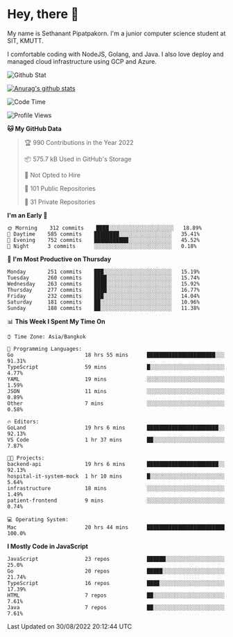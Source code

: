 # Hey, there 🙌
My name is Sethanant Pipatpakorn. I'm a junior computer science student at SIT, KMUTT.

I comfortable coding with NodeJS, Golang, and Java. I also love deploy and managed cloud infrastructure using GCP and Azure.

![Github Stat](https://github-profile-summary-cards.vercel.app/api/cards/profile-details?username=thetkpark&theme=dracula)

[![Anurag's github stats](https://github-readme-stats.vercel.app/api?username=thetkpark&count_private=true&show_icons=true&theme=tokyonight)](https://github.com/anuraghazra/github-readme-stats)

<!--START_SECTION:waka-->
![Code Time](http://img.shields.io/badge/Code%20Time-749%20hrs%2052%20mins-blue)

![Profile Views](http://img.shields.io/badge/Profile%20Views-0-blue)

**🐱 My GitHub Data** 

> 🏆 990 Contributions in the Year 2022
 > 
> 📦 575.7 kB Used in GitHub's Storage 
 > 
> 🚫 Not Opted to Hire
 > 
> 📜 101 Public Repositories 
 > 
> 🔑 31 Private Repositories  
 > 
**I'm an Early 🐤** 

```text
🌞 Morning    312 commits    ████░░░░░░░░░░░░░░░░░░░░░   18.89% 
🌆 Daytime    585 commits    ████████░░░░░░░░░░░░░░░░░   35.41% 
🌃 Evening    752 commits    ███████████░░░░░░░░░░░░░░   45.52% 
🌙 Night      3 commits      ░░░░░░░░░░░░░░░░░░░░░░░░░   0.18%

```
📅 **I'm Most Productive on Thursday** 

```text
Monday       251 commits    ███░░░░░░░░░░░░░░░░░░░░░░   15.19% 
Tuesday      260 commits    ████░░░░░░░░░░░░░░░░░░░░░   15.74% 
Wednesday    263 commits    ████░░░░░░░░░░░░░░░░░░░░░   15.92% 
Thursday     277 commits    ████░░░░░░░░░░░░░░░░░░░░░   16.77% 
Friday       232 commits    ███░░░░░░░░░░░░░░░░░░░░░░   14.04% 
Saturday     181 commits    ██░░░░░░░░░░░░░░░░░░░░░░░   10.96% 
Sunday       188 commits    ██░░░░░░░░░░░░░░░░░░░░░░░   11.38%

```


📊 **This Week I Spent My Time On** 

```text
⌚︎ Time Zone: Asia/Bangkok

💬 Programming Languages: 
Go                       18 hrs 55 mins      ██████████████████████░░░   91.31% 
TypeScript               59 mins             █░░░░░░░░░░░░░░░░░░░░░░░░   4.77% 
YAML                     19 mins             ░░░░░░░░░░░░░░░░░░░░░░░░░   1.59% 
JSON                     11 mins             ░░░░░░░░░░░░░░░░░░░░░░░░░   0.89% 
Other                    7 mins              ░░░░░░░░░░░░░░░░░░░░░░░░░   0.58%

🔥 Editors: 
GoLand                   19 hrs 6 mins       ███████████████████████░░   92.13% 
VS Code                  1 hr 37 mins        ██░░░░░░░░░░░░░░░░░░░░░░░   7.87%

🐱‍💻 Projects: 
backend-api              19 hrs 6 mins       ███████████████████████░░   92.13% 
hospital-it-system-mock  1 hr 10 mins        █░░░░░░░░░░░░░░░░░░░░░░░░   5.64% 
infrastructure           18 mins             ░░░░░░░░░░░░░░░░░░░░░░░░░   1.49% 
patient-frontend         9 mins              ░░░░░░░░░░░░░░░░░░░░░░░░░   0.74%

💻 Operating System: 
Mac                      20 hrs 44 mins      █████████████████████████   100.0%

```

**I Mostly Code in JavaScript** 

```text
JavaScript               23 repos            ██████░░░░░░░░░░░░░░░░░░░   25.0% 
Go                       20 repos            █████░░░░░░░░░░░░░░░░░░░░   21.74% 
TypeScript               16 repos            ████░░░░░░░░░░░░░░░░░░░░░   17.39% 
HTML                     7 repos             ██░░░░░░░░░░░░░░░░░░░░░░░   7.61% 
Java                     7 repos             ██░░░░░░░░░░░░░░░░░░░░░░░   7.61%

```



 Last Updated on 30/08/2022 20:12:44 UTC
<!--END_SECTION:waka-->
